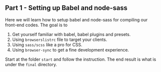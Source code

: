 ## Part 1 - Setting up Babel and node-sass

Here we will learn how to setup babel and node-sass for compiling our front-end
codes. The goal is to

1. Get yourself familiar with babel, babel plugins and presets.
2. Using `browserslistrc` file to target your clients.
3. Using `sass/scss` like a pro for CSS.
4. Using `browser-sync` to get a fine development experience.

Start at the folder `start` and follow the instruction. The end result is what
is under the `final` directory.
